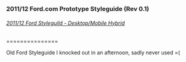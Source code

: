 ### 2011/12 Ford.com Prototype Styleguide (Rev 0.1)
###### [2011/12 Ford Styleguild - Desktop/Mobile Hybrid](http://ipaintcode.github.io/ford_styleguide/)
===============

Old Ford Styleguide I knocked out in an afternoon, sadly never used =(
